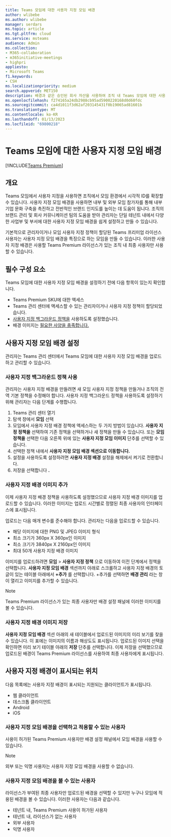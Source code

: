 ```yaml
---
title: Teams 모임에 대한 사용자 지정 모임 배경
author: wlibebe
ms.author: wlibebe
manager: serdars
ms.topic: article
ms.tgt.pltfrm: cloud
ms.service: msteams
audience: Admin
ms.collection:
- M365-collaboration
- m365initiative-meetings
- highpri
appliesto:
- Microsoft Teams
f1.keywords:
- CSH
ms.localizationpriority: medium
search.appverid: MET150
description: 배경과 같은 승인된 회사 자산을 사용하여 조직 내 Teams 모임에 대한 사용자 지정 배경을 만듭니다.
ms.openlocfilehash: f274165a24db2988cb95ad5900220168d0d60fdc
ms.sourcegitcommit: ca4d1011f3d62af203145431f0b19065ad81601b
ms.translationtype: MT
ms.contentlocale: ko-KR
ms.lasthandoff: 01/13/2023
ms.locfileid: "69800218"
---
```

# <a name="custom-meeting-backgrounds-for-teams-meetings"></a>Teams 모임에 대한 사용자 지정 모임 배경

[!INCLUDE[Teams Premium](includes/teams-premium-ecm.md)]

## <a name="overview"></a>개요

Teams 모임에서 사용자 지정을 사용하면 조직에서 모임 환경에서 시각적 ID를 확장할 수 있습니다. 사용자 지정 모임 배경을 사용하면 내부 및 외부 모임 참가자를 통해 내부 기업 문화 구축을 촉진하고 전반적인 브랜드 인지도를 높이는 데 도움이 됩니다. 조직의 브랜드 관리 및 회사 커뮤니케이션 팀의 도움을 받아 관리자는 단일 테넌트 내에서 다양한 사업부 및 부서에 대한 사용자 지정 모임 배경을 쉽게 설정하고 만들 수 있습니다.

기본적으로 관리자이거나 모임 사용자 지정 정책이 할당된 Teams 프리미엄 라이선스 사용자는 사용자 지정 모임 배경을 특징으로 하는 모임을 만들 수 있습니다. 이러한 사용자 지정 배경은 사용할 Teams Premium 라이선스가 있는 조직 내 최종 사용자만 사용할 수 있습니다.

## <a name="prerequisites"></a>필수 구성 요소

Teams 모임에 대한 사용자 지정 모임 배경을 설정하기 전에 다음 항목이 있는지 확인합니다.

- Teams Premium SKU에 대한 액세스
- Teams 관리 센터에 액세스할 수 있는 관리자이거나 사용자 지정 정책이 할당되었습니다.
- [사용자 지정 백그라운드 정책을](#enabling-the-custom-background-policy) 사용하도록 설정했습니다.
- 배경 이미지는 [필요한 사양을 충족합니다.](#adding-custom-background-images)

## <a name="setting-up-custom-meeting-backgrounds"></a>사용자 지정 모임 배경 설정

관리자는 Teams 관리 센터에서 Teams 모임에 대한 사용자 지정 모임 배경을 업로드하고 관리할 수 있습니다.

### <a name="enabling-the-custom-background-policy"></a>사용자 지정 백그라운드 정책 사용

관리자는 사용자 지정 배경을 만들려면 새 모임 사용자 지정 정책을 만들거나 조직의 전역 기본 정책을 수정해야 합니다.
사용자 지정 백그라운드 정책을 사용하도록 설정하기 위해 관리자는 다음 단계를 수행합니다.

1. Teams 관리 센터 열기
2. 탐색 창에서 **모임** 선택
3. 모임에서 사용자 지정 배경 정책에 액세스하는 두 가지 방법이 있습니다. **사용자 지정 정책을** 선택하여 기존 정책을 선택하거나 새 정책을 만들 수 있습니다. 또는 **모임 정책을** 선택한 다음 오른쪽 위에 있는 **사용자 지정 모임 이미지** 단추를 선택할 수 있습니다.
4. 선택한 정책 내에서 **사용자 지정 모임 배경 섹션으로 이동합니다.**
5. 설정을 사용하도록 설정하려면 **사용자 지정 배경** 설정을 해제에서 켜기로 전환합니다.
6. 저장을 선택합니다 **.**

### <a name="adding-custom-background-images"></a>사용자 지정 배경 이미지 추가

이제 사용자 지정 배경 정책을 사용하도록 설정했으므로 사용자 지정 배경 이미지를 업로드할 수 있습니다. 이러한 이미지는 업로드 시간별로 정렬된 최종 사용자의 인터페이스에 표시됩니다.

업로드는 다음 매개 변수를 준수해야 합니다. 관리자는 다음을 업로드할 수 있습니다.

- 해당 이미지에 대한 PNG 및 JPEG 이미지 형식
- 최소 크기가 360px X 360px인 이미지
- 최소 크기가 3840px X 2160px인 이미지
- 최대 50개 사용자 지정 배경 이미지

이미지를 업로드하려면 **모임** > **사용자 지정 정책** 으로 이동하여 이전 단계에서 정책을 선택합니다. **사용자 지정 모임 배경** 섹션까지 아래로 스크롤하고 사용자 지정 배경의 토글이 있는 테이블 아래에서 **+추가** 를 선택합니다. +추가를 선택하면 **배경 관리** 라는 창이 열리고 이미지를 추가할 수 있습니다.

> [!NOTE]
> Teams Premium 라이선스가 있는 최종 사용자만 배경 설정 패널에 이러한 이미지를 볼 수 있습니다.

### <a name="saving-custom-background-images"></a>사용자 지정 배경 이미지 저장

**사용자 지정 모임 배경** 섹션 아래의 새 테이블에서 업로드된 이미지의 미리 보기를 찾을 수 있습니다. 이 표에는 이미지의 이름과 해상도도 표시됩니다. 업로드된 이미지 선택을 확인하면 미리 보기 테이블 아래의 **저장** 단추를 선택합니다. 이제 저장을 선택했으므로 업로드된 배경이 Teams Premium 라이선스를 사용하여 최종 사용자에게 표시됩니다.

## <a name="where-are-custom-backgrounds-visible"></a>사용자 지정 배경이 표시되는 위치

다음 목록에는 사용자 지정 배경이 표시되는 지원되는 클라이언트가 표시됩니다.

- 웹 클라이언트
- 데스크톱 클라이언트
- Android
- iOS

### <a name="who-can-select-and-apply-custom-meeting-backgrounds"></a>사용자 지정 모임 배경을 선택하고 적용할 수 있는 사용자

사용이 허가된 Teams Premium 사용자만 배경 설정 패널에서 모임 배경을 사용할 수 있습니다.

> [!NOTE]
> 외부 또는 익명 사용자는 사용자 지정 모임 배경을 사용할 수 없습니다.

### <a name="who-can-view-custom-meeting-backgrounds"></a>사용자 지정 모임 배경을 볼 수 있는 사용자

라이선스가 부여된 최종 사용자만 업로드된 배경을 선택할 수 있지만 누구나 모임에 적용된 배경을 볼 수 있습니다. 이러한 사용자는 다음과 같습니다.

- 테넌트 내, Teams Premium 사용이 허가된 사용자
- 테넌트 내, 라이선스가 없는 사용자
- 외부 사용자
- 익명 사용자
